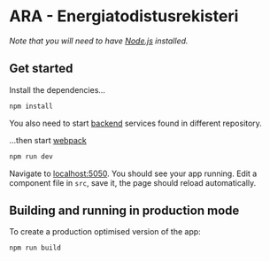# ARA - Energiatodistusrekisteri

*Note that you will need to have [Node.js](https://nodejs.org) installed.*

## Get started

Install the dependencies...

```bash
npm install
```

You also need to start [backend](https://github.com/solita/etp-core) services found in different repository.


...then start [webpack](https://webpack.js.org)

```bash
npm run dev
```

Navigate to [localhost:5050](http://localhost:5050). You should see your app running. Edit a component file in `src`, save it, the page should reload automatically.

## Building and running in production mode

To create a production optimised version of the app:

```bash
npm run build
```